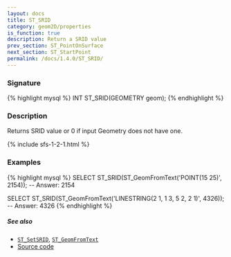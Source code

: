 ```yaml
---
layout: docs
title: ST_SRID
category: geom2D/properties
is_function: true
description: Return a SRID value
prev_section: ST_PointOnSurface
next_section: ST_StartPoint
permalink: /docs/1.4.0/ST_SRID/
---
```


### Signature

{% highlight mysql %}
INT ST_SRID(GEOMETRY geom);
{% endhighlight %}

### Description

Returns SRID value or 0 if input Geometry does not have one.

{% include sfs-1-2-1.html %}

### Examples

{% highlight mysql %}
SELECT ST_SRID(ST_GeomFromText('POINT(15 25)', 2154));
-- Answer: 2154

SELECT ST_SRID(ST_GeomFromText('LINESTRING(2 1, 1 3, 5 2, 2 1)',
               4326));
-- Answer: 4326
{% endhighlight %}

##### See also

* [`ST_SetSRID`](../ST_SetSRID),
[`ST_GeomFromText`](../ST_GeomFromText)
* <a href="https://github.com/orbisgis/h2gis/blob/master/h2gis-functions/src/main/java/org/h2gis/functions/spatial/properties/ST_SRID.java" target="_blank">Source code</a>